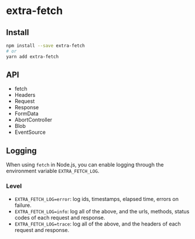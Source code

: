 # extra-fetch
## Install
```sh
npm install --save extra-fetch
# or
yarn add extra-fetch
```

## API
- fetch
- Headers
- Request
- Response
- FormData
- AbortController
- Blob
- EventSource

## Logging
When using `fetch` in Node.js, you can enable logging through the environment variable `EXTRA_FETCH_LOG`.

### Level
- `EXTRA_FETCH_LOG=error`: log ids, timestamps, elapsed time, errors on failure.
- `EXTRA_FETCH_LOG=info`: log all of the above, and the urls, methods, status codes of each request and response.
- `EXTRA_FETCH_LOG=trace`: log all of the above, and the headers of each request and response.
